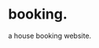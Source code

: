 # booking.
a house booking website.        
      
   
         
     
        
   
    
     
      
